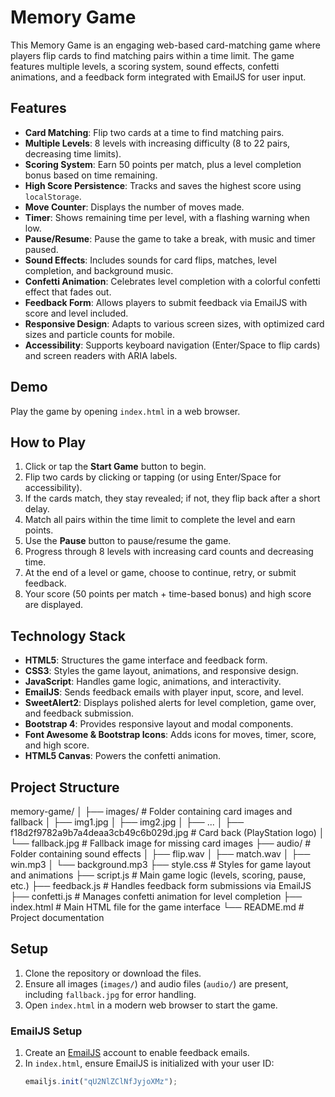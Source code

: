 # Memory Game

This Memory Game is an engaging web-based card-matching game where players flip cards to find matching pairs within a time limit. The game features multiple levels, a scoring system, sound effects, confetti animations, and a feedback form integrated with EmailJS for user input.

## Features

- **Card Matching**: Flip two cards at a time to find matching pairs.
- **Multiple Levels**: 8 levels with increasing difficulty (8 to 22 pairs, decreasing time limits).
- **Scoring System**: Earn 50 points per match, plus a level completion bonus based on time remaining.
- **High Score Persistence**: Tracks and saves the highest score using `localStorage`.
- **Move Counter**: Displays the number of moves made.
- **Timer**: Shows remaining time per level, with a flashing warning when low.
- **Pause/Resume**: Pause the game to take a break, with music and timer paused.
- **Sound Effects**: Includes sounds for card flips, matches, level completion, and background music.
- **Confetti Animation**: Celebrates level completion with a colorful confetti effect that fades out.
- **Feedback Form**: Allows players to submit feedback via EmailJS with score and level included.
- **Responsive Design**: Adapts to various screen sizes, with optimized card sizes and particle counts for mobile.
- **Accessibility**: Supports keyboard navigation (Enter/Space to flip cards) and screen readers with ARIA labels.

## Demo

Play the game by opening `index.html` in a web browser.

## How to Play

1. Click or tap the **Start Game** button to begin.
2. Flip two cards by clicking or tapping (or using Enter/Space for accessibility).
3. If the cards match, they stay revealed; if not, they flip back after a short delay.
4. Match all pairs within the time limit to complete the level and earn points.
5. Use the **Pause** button to pause/resume the game.
6. Progress through 8 levels with increasing card counts and decreasing time.
7. At the end of a level or game, choose to continue, retry, or submit feedback.
8. Your score (50 points per match + time-based bonus) and high score are displayed.

## Technology Stack

- **HTML5**: Structures the game interface and feedback form.
- **CSS3**: Styles the game layout, animations, and responsive design.
- **JavaScript**: Handles game logic, animations, and interactivity.
- **EmailJS**: Sends feedback emails with player input, score, and level.
- **SweetAlert2**: Displays polished alerts for level completion, game over, and feedback submission.
- **Bootstrap 4**: Provides responsive layout and modal components.
- **Font Awesome & Bootstrap Icons**: Adds icons for moves, timer, score, and high score.
- **HTML5 Canvas**: Powers the confetti animation.

## Project Structure
memory-game/
│
├── images/                 # Folder containing card images and fallback
│   ├── img1.jpg
│   ├── img2.jpg
│   ├── ...
│   ├── f18d2f9782a9b7a4deaa3cb49c6b029d.jpg  # Card back (PlayStation logo)
│   └── fallback.jpg        # Fallback image for missing card images
├── audio/                  # Folder containing sound effects
│   ├── flip.wav
│   ├── match.wav
│   ├── win.mp3
│   └── background.mp3
├── style.css               # Styles for game layout and animations
├── script.js               # Main game logic (levels, scoring, pause, etc.)
├── feedback.js             # Handles feedback form submissions via EmailJS
├── confetti.js             # Manages confetti animation for level completion
├── index.html              # Main HTML file for the game interface
└── README.md               # Project documentation


## Setup

1. Clone the repository or download the files.
2. Ensure all images (`images/`) and audio files (`audio/`) are present, including `fallback.jpg` for error handling.
3. Open `index.html` in a modern web browser to start the game.

### EmailJS Setup

1. Create an [EmailJS](https://www.emailjs.com/) account to enable feedback emails.
2. In `index.html`, ensure EmailJS is initialized with your user ID:
   ```javascript
   emailjs.init("qU2NlZClNfJyjoXMz");